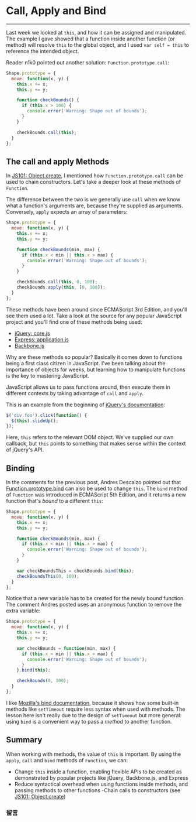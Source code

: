 # Call, Apply and Bind

------

Last week we looked at `this`, and how it can be assigned and manipulated. The example I gave showed that a function inside another function (or method) will resolve `this` to the global object, and I used `var self = this` to reference the intended object.

Reader n1k0 pointed out another solution: `Function.prototype.call`:

```javascript
Shape.prototype = {
  move: function(x, y) {
    this.x += x;
    this.y += y;

    function checkBounds() {
      if (this.x > 100) {
        console.error('Warning: Shape out of bounds');
      }
    }

    checkBounds.call(this);
  }
};
```

## The call and apply Methods

In [JS101: Object.create](object.create.html), I mentioned how `Function.prototype.call` can be used to chain constructors. Let's take a deeper look at these methods of `Function`.

The difference between the two is we generally use `call` when we know what a function's arguments are, because they're supplied as arguments. Conversely, `apply` expects an array of parameters:

```javascript
Shape.prototype = {
  move: function(x, y) {
    this.x += x;
    this.y += y;

    function checkBounds(min, max) {
      if (this.x < min || this.x > max) {
        console.error('Warning: Shape out of bounds');
      }
    }

    checkBounds.call(this, 0, 100);
    checkBounds.apply(this, [0, 100]);
  }
};
```

These methods have been around since ECMAScript 3rd Edition, and you'll see them used a lot. Take a look at the source for any popular JavaScript project and you'll find one of these methods being used:

- [jQuery: core.js](https://github.com/jquery/jquery/blob/master/src/core.js)
- [Express: application.js](https://github.com/visionmedia/express/blob/master/lib/application.js)
- [Backbone.js](https://github.com/documentcloud/backbone/blob/master/backbone.js)

Why are these methods so popular? Basically it comes down to functions being a first class citizen in JavaScript. I've been talking about the importance of objects for weeks, but learning how to manipulate functions is the key to mastering JavaScript.

JavaScript allows us to pass functions around, then execute them in different contexts by taking advantage of `call` and `apply`.

This is an example from the beginning of [jQuery's documentation](http://api.jquery.com/jQuery/):

```javascript
$('div.foo').click(function() {
  $(this).slideUp();
});
```

Here, `this` refers to the relevant DOM object. We've supplied our own callback, but `this` points to something that makes sense within the context of jQuery's API.

## Binding

In the comments for the previous post, Andres Descalzo pointed out that [Function.prototype.bind](https://developer.mozilla.org/en/JavaScript/Reference/Global_Objects/Function/bind) can also be used to change `this`. The `bind` method of `Function` was introduced in ECMAScript 5th Edition, and it returns a new function that's *bound* to a different `this`:

```javascript
Shape.prototype = {
  move: function(x, y) {
    this.x += x;
    this.y += y;

    function checkBounds(min, max) {
      if (this.x < min || this.x > max) {
        console.error('Warning: Shape out of bounds');
      }
    }

    var checkBoundsThis = checkBounds.bind(this);
    checkBoundsThis(0, 100);
  }
};
```

Notice that a new variable has to be created for the newly bound function. The comment Andres posted uses an anonymous function to remove the extra variable:

```javascript
Shape.prototype = {
  move: function(x, y) {
    this.x += x;
    this.y += y;

    var checkBounds = function(min, max) {
      if (this.x < min || this.x > max) {
        console.error('Warning: Shape out of bounds');
      }
    }.bind(this);

    checkBounds(0, 100);
  }
};
```

I like [Mozilla's bind documentation](https://developer.mozilla.org/en/JavaScript/Reference/Global_Objects/Function/bind), because it shows how some built-in methods like `setTimeout` require less syntax when used with methods. The lesson here isn't really due to the design of `setTimeout` but more general: using `bind` is a convenient way to pass a *method* to another function.

## Summary

When working with methods, the value of `this` is important. By using the `apply`, `call` and `bind` methods of `Function`, we can:

- Change `this` inside a function, enabling flexible APIs to be created as demonstrated by popular projects like jQuery, Backbone.js, and Express
- Reduce syntactical overhead when using functions inside methods, and passing methods to other functions
-Chain calls to constructors (see [JS101: Object.create](object.create.html))

### 留言
<div class="ds-thread" data-thread-key="#docs/js/javascript-101/002syntax-basics" data-title="liyuechun.com.cn" data-url="liyuechun.com.cn"></div>

<script type="text/javascript">
var duoshuoQuery = {short_name:"liyuechun"};
	(function() {
		var ds = document.createElement('script');
		ds.type = 'text/javascript';ds.async = true;
		ds.src = (document.location.protocol == 'https:' ? 'https:' : 'http:') + '//static.duoshuo.com/embed.js';
		ds.charset = 'UTF-8';
		(document.getElementsByTagName('head')[0]
		 || document.getElementsByTagName('body')[0]).appendChild(ds);
	})();
	</script>
